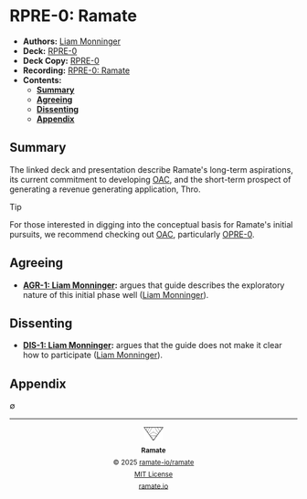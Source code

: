 # RPRE-0: Ramate
- **Authors:** [Liam Monninger](mailto:liam@ramate.io)
- **Deck:** [RPRE-0](https://docs.google.com/presentation/d/1fpZ6nMPYTul9SSmz23C25S46vbIoYi35Vr7mRzo5GRc/edit?usp=sharing)
- **Deck Copy:** [RPRE-0](./RPRE-0_%20Ramate.pdf)
- **Recording:** [RPRE-0: Ramate](https://www.loom.com/share/eecde9f10d4e4a488d64b66a99b884ef?sid=65b8d0cc-92b4-487b-99d6-110f47e2f97b)
- **Contents:**
  - **[Summary](#summary)**
  - **[Agreeing](#agreeing)**
  - **[Dissenting](#dissenting)**
  - **[Appendix](#appendix)**

## Summary
The linked deck and presentation describe Ramate's long-term aspirations, its current commitment to developing [OAC](https://www.github.com/ramate-io/oac), and the short-term prospect of generating a revenue generating application, Thro.

> [!TIP]
> For those interested in digging into the conceptual basis for Ramate's initial pursuits, we recommend checking out [OAC](https://www.github.com/ramate-io/oac), particularly [OPRE-0](http://github.com/ramate-io/oac/tree/main/opre/oera-000-000-000-dulan/opre-000-000-000).

## Agreeing
- **[AGR-1: Liam Monninger](./agreeing/agr-001-liam-monninger/README.md):** argues that guide describes the exploratory nature of this initial phase well ([Liam Monninger](mailto:liam@ramate.io)).

## Dissenting
- **[DIS-1: Liam Monninger](./dissenting/dis-001-liam-monninger/README.md):** argues that the guide does not make it clear how to participate ([Liam Monninger](mailto:liam@ramate.io)).

## Appendix
$\emptyset$

<!--OAC FOOTER: DO NOT REMOVE THIS LINE-->
---

<div align="center">
  <a href="https://github.com/ramate-io/oac">
    <picture>
      <source srcset="/assets/ramate-inverted-transparent.png" media="(prefers-color-scheme: dark)">
      <img height="24" src="/assets/ramate-transparent.png" alt="Ramate"/>
    </picture>
  </a>
  <br/>
  <sub>
    <b>Ramate</b>
    <br/>
    &copy; 2025 <a href="https://github.com/ramate-io/ramate">ramate-io/ramate</a>
    <br/>
    <a href="https://github.com/ramate-io/ramate/blob/main/LICENSE">MIT License</a>
    <br/>
    <a href="https://www.ramate.io">ramate.io</a>
  </sub>
</div>
